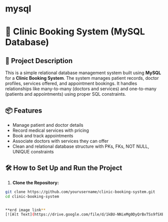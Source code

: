 # mysql

# 🏥 Clinic Booking System (MySQL Database)

## 📌 Project Description  
This is a simple relational database management system built using **MySQL** for a **Clinic Booking System**. The system manages patient records, doctor profiles, services offered, and appointment bookings. It handles relationships like many-to-many (doctors and services) and one-to-many (patients and appointments) using proper SQL constraints.

## 📦 Features  
- Manage patient and doctor details  
- Record medical services with pricing  
- Book and track appointments  
- Associate doctors with services they can offer  
- Clean and relational database structure with PKs, FKs, NOT NULL, UNIQUE constraints

## 🛠️ How to Set Up and Run the Project  

1. **Clone the Repository:**

```bash
git clone https://github.com/yourusername/clinic-booking-system.git
cd clinic-booking-system


**erd image link**
[![Alt Text](https://drive.google.com/file/d/1kBU-NNieMg0DyQrBxTSs9fSXB8Kn-ubY/view?usp=sharing)](https://drive.google.com)
